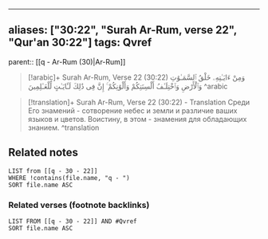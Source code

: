 
---
aliases: ["30:22", "Surah Ar-Rum, verse 22", "Qur'an 30:22"]
tags: Qvref
---

parent:: [[q - Ar-Rum (30)|Ar-Rum]]

> [!arabic]+ Surah Ar-Rum, Verse 22 (30:22)
> <span class="quran-arabic">وَمِنْ ءَايَـٰتِهِۦ خَلْقُ ٱلسَّمَـٰوَٰتِ وَٱلْأَرْضِ وَٱخْتِلَـٰفُ أَلْسِنَتِكُمْ وَأَلْوَٰنِكُمْ ۚ إِنَّ فِى ذَٰلِكَ لَـَٔايَـٰتٍ لِّلْعَـٰلِمِينَ</span>
^arabic

> [!translation]+ Surah Ar-Rum, Verse 22 (30:22) - Translation
> Среди Его знамений - сотворение небес и земли и различие ваших языков и цветов. Воистину, в этом - знамения для обладающих знанием.
^translation



## Related notes
```dataview
LIST from [[q - 30 - 22]]
WHERE !contains(file.name, "q - ")
SORT file.name ASC
```

### Related verses (footnote backlinks)
```dataview
LIST FROM [[q - 30 - 22]] AND #Qvref
SORT file.name ASC
```


